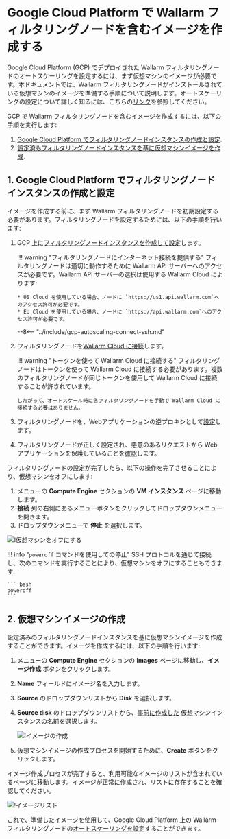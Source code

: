 [link-docs-gcp-autoscaling]:        autoscaling-overview.md
[link-docs-gcp-node-setup]:         ../../../installation/cloud-platforms/gcp/machine-image.md
[link-cloud-connect-guide]:         ../../../installation/cloud-platforms/gcp/machine-image.md#4-connect-the-filtering-node-to-the-wallarm-cloud
[link-docs-reverse-proxy-setup]:    ../../../installation/cloud-platforms/gcp/machine-image.md#5-enable-wallarm-to-analyze-the-traffic
[link-docs-check-operation]:        ../../installation-check-operation-en.md

[img-vm-instance-poweroff]:     ../../../images/installation-gcp/auto-scaling/common/create-image/vm-poweroff.png
[img-create-image]:             ../../../images/installation-gcp/auto-scaling/common/create-image/create-image.png
[img-check-image]:              ../../../images/installation-gcp/auto-scaling/common/create-image/image-list.png

[anchor-node]:  #1-google-cloud-platformでフィルタリングノードインスタンスの作成と設定
[anchor-gcp]:   #2-仮想マシンイメージの作成

#   Google Cloud Platform で Wallarm フィルタリングノードを含むイメージを作成する

Google Cloud Platform (GCP) でデプロイされた Wallarm フィルタリングノードのオートスケーリングを設定するには、まず仮想マシンのイメージが必要です。本ドキュメントでは、Wallarm フィルタリングノードがインストールされている仮想マシンのイメージを準備する手順について説明します。オートスケーリングの設定について詳しく知るには、こちらの[リンク][link-docs-gcp-autoscaling]を参照してください。

GCP で Wallarm フィルタリングノードを含むイメージを作成するには、以下の手順を実行します:
1.  [Google Cloud Platform でフィルタリングノードインスタンスの作成と設定][anchor-node].
2.  [設定済みフィルタリングノードインスタンスを基に仮想マシンイメージを作成][anchor-gcp].

##  1.  Google Cloud Platform でフィルタリングノードインスタンスの作成と設定

イメージを作成する前に、まず Wallarm フィルタリングノードを初期設定する必要があります。フィルタリングノードを設定するためには、以下の手順を行います:
1.  GCP 上に[フィルタリングノードインスタンスを作成して設定][link-docs-gcp-node-setup]します。

    !!! warning "フィルタリングノードにインターネット接続を提供する"
        フィルタリングノードは適切に動作するために Wallarm API サーバーへのアクセスが必要です。Wallarm API サーバーの選択は使用する Wallarm Cloud によります:
        
        * US Cloud を使用している場合、ノードに `https://us1.api.wallarm.com`へのアクセス許可が必要です。
        * EU Cloud を使用している場合、ノードに `https://api.wallarm.com`へのアクセス許可が必要です。
    
    --8<-- "../include/gcp-autoscaling-connect-ssh.md"

2.  フィルタリングノードを[Wallarm Cloud に接続][link-cloud-connect-guide]します。

    !!! warning "トークンを使って Wallarm Cloud に接続する"
        フィルタリングノードはトークンを使って Wallarm Cloud に接続する必要があります。複数のフィルタリングノードが同じトークンを使用して Wallarm Cloud に接続することが許されています。
       
        したがって、オートスケール時に各フィルタリングノードを手動で Wallarm Cloud に接続する必要はありません。

3.  フィルタリングノードを、Webアプリケーションの逆プロキシとして[設定][link-docs-reverse-proxy-setup]します。

4.  フィルタリングノードが正しく設定され、悪意のあるリクエストから Web アプリケーションを保護していることを[確認][link-docs-check-operation]します。

フィルタリングノードの設定が完了したら、以下の操作を完了させることにより、仮想マシンをオフにします:
1.  メニューの **Compute Engine** セクションの **VM インスタンス** ページに移動します。
2.  **接続** 列の右側にあるメニューボタンをクリックしてドロップダウンメニューを開きます。
3.  ドロップダウンメニューで **停止** を選択します。

![!仮想マシンをオフにする][img-vm-instance-poweroff]

!!! info "`poweroff` コマンドを使用しての停止"
    SSH プロトコルを通じて接続し、次のコマンドを実行することにより、仮想マシンをオフにすることもできます:
    
    ``` bash
 	poweroff
 	```

##  2.  仮想マシンイメージの作成

設定済みのフィルタリングノードインスタンスを基に仮想マシンイメージを作成することができます。イメージを作成するには、以下の手順を行います:
1.  メニューの **Compute Engine** セクションの **Images** ページに移動し、**イメージ作成** ボタンをクリックします。
2.  **Name** フィールドにイメージ名を入力します。
3.  **Source** のドロップダウンリストから **Disk** を選択します。
4.  **Source disk** のドロップダウンリストから、[事前に作成した][anchor-node] 仮想マシンインスタンスの名前を選択します。

    ![!イメージの作成][img-create-image]

5.  仮想マシンイメージの作成プロセスを開始するために、**Create** ボタンをクリックします。

イメージ作成プロセスが完了すると、利用可能なイメージのリストが含まれているページに移動します。イメージが正常に作成され、リストに存在することを確認してください。

![!イメージリスト][img-check-image]

これで、準備したイメージを使用して、Google Cloud Platform 上の Wallarm フィルタリングノードの[オートスケーリングを設定][link-docs-gcp-autoscaling]することができます。